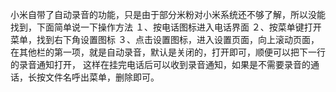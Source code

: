 小米自带了自动录音的功能，只是由于部分米粉对小米系统还不够了解，所以没能找到，下面简单说一下操作方法
１、按电话图标进入电话界面
２、按菜单键打开菜单，找到右下角设置图标
３、点击设置图标，进入设置页面，向上滚动页面，在其他栏的第一项，就是自动录音，默认是关闭的，打开即可，顺便可以把下一行的录音通知打开，
这样在挂完电话后可以收到录音通知，如果是不需要录音的通话，长按文件名呼出菜单，删除即可。